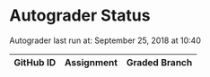 # Autograder Status
Autograder last run at: September 25, 2018 at 10:40

| GitHub ID | Assignment | Graded Branch |
|-----------|------------|---------------|
